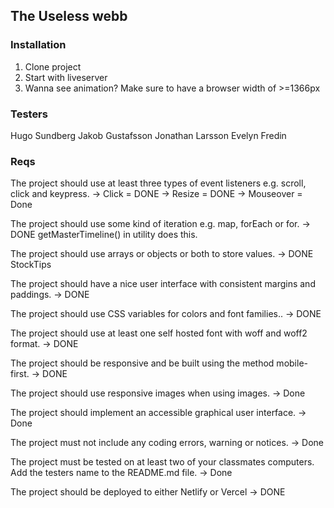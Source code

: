 ## The Useless webb

### Installation

1. Clone project
2. Start with liveserver
3. Wanna see animation? Make sure to have a browser width of >=1366px

### Testers

Hugo Sundberg
Jakob Gustafsson
Jonathan Larsson
Evelyn Fredin

### Reqs

The project should use at least three types of event listeners e.g. scroll, click and keypress.
-> Click = DONE
-> Resize = DONE
-> Mouseover = Done

The project should use some kind of iteration e.g. map, forEach or for.
-> DONE getMasterTimeline() in utility does this.

The project should use arrays or objects or both to store values.
-> DONE StockTips

The project should have a nice user interface with consistent margins and paddings.
-> DONE

The project should use CSS variables for colors and font families..
-> DONE

The project should use at least one self hosted font with woff and woff2 format.
-> DONE

The project should be responsive and be built using the method mobile-first.
-> DONE

The project should use responsive images when using images.
-> Done

The project should implement an accessible graphical user interface.
-> Done

The project must not include any coding errors, warning or notices.
-> Done

The project must be tested on at least two of your classmates computers. Add the testers name to the README.md file.
-> Done

The project should be deployed to either Netlify or Vercel
-> DONE
